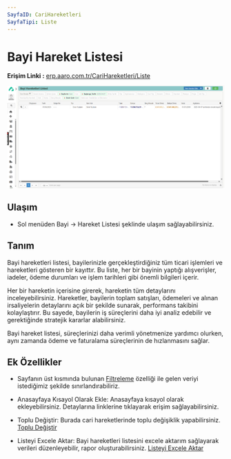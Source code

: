 ```yaml
---
SayfaID: CariHareketleri
SayfaTipi: Liste
---
```


# Bayi Hareket Listesi

**Erişim Linki :** [erp.aaro.com.tr/CariHareketleri/Liste](https://erp.aaro.com.tr/CariHareketleri/Liste?BayiMi=true&DevirGetir=true&TarihBas=2024-09-01)

[![Image](../BayiSistemi/bayihareketlerilistesi.png)](bayihareketlerilistesi)

## Ulaşım 

- Sol menüden Bayi -> Hareket Listesi şeklinde ulaşım sağlayabilirsiniz.

## Tanım

Bayi hareketleri listesi, bayilerinizle gerçekleştirdiğiniz tüm ticari işlemleri ve hareketleri gösteren bir kayıttır. 
Bu liste, her bir bayinin yaptığı alışverişler, iadeler, ödeme durumları ve işlem tarihleri gibi önemli bilgileri içerir.

Her bir hareketin içerisine girerek, hareketin tüm detaylarını inceleyebilirsiniz. 
Hareketler, bayilerin toplam satışları, ödemeleri ve alınan irsaliyelerin detaylarını açık bir şekilde sunarak, performans takibini kolaylaştırır. 
Bu sayede, bayilerin iş süreçlerini daha iyi analiz edebilir ve gerektiğinde stratejik kararlar alabilirsiniz.

Bayi hareket listesi, süreçlerinizi daha verimli yönetmenize yardımcı olurken, aynı zamanda ödeme ve faturalama süreçlerinin de hızlanmasını sağlar.

## Ek Özellikler 

- Sayfanın üst kısmında bulunan [Filtreleme](../TemelOzellikler/SayfaKisitlari.md) özelliği ile gelen veriyi istediğimiz şekilde sınırlandırabiliriz.

- Anasayfaya Kısayol Olarak Ekle: Anasayfaya kısayol olarak ekleyebilirsiniz. Detaylarına linklerine tıklayarak erişim sağlayabilirsiniz.
- Toplu Değiştir: Burada cari hareketlerinde toplu değişiklik yapabilirsiniz. [Toplu Değiştir](../TemelOzellikler/TopluDegistir.md)

- Listeyi Excele Aktar: Bayi hareketleri listesini excele aktarım sağlayarak verileri düzenleyebilir, rapor oluşturabilirsiniz. [Listeyi Excele Aktar](../TemelOzellikler/ListeyiExceleAktar.md)






